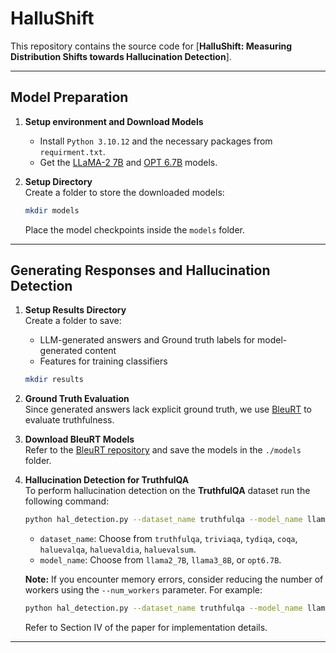 # HalluShift

This repository contains the source code for [**HalluShift: Measuring Distribution Shifts towards Hallucination Detection**].

---

## **Model Preparation**

1. **Setup environment and Download Models**  
   - Install `Python 3.10.12` and the necessary packages from `requirment.txt`.
   - Get the [LLaMA-2 7B](https://huggingface.co/meta-llama) and [OPT 6.7B](https://huggingface.co/facebook/opt-6.7b) models.
   
2. **Setup Directory**  
   Create a folder to store the downloaded models:
   ```bash
   mkdir models
   ```
   Place the model checkpoints inside the `models` folder.

---

## **Generating Responses and Hallucination Detection**

1. **Setup Results Directory**  
   Create a folder to save:
   - LLM-generated answers and Ground truth labels for model-generated content
   - Features for training classifiers
   ```bash
   mkdir results
   ```

2. **Ground Truth Evaluation**  
   Since generated answers lack explicit ground truth, we use [BleuRT](https://arxiv.org/abs/2004.04696) to evaluate truthfulness.

3. **Download BleuRT Models**  
   Refer to the [BleuRT repository](https://github.com/google-research/bleurt) and save the models in the `./models` folder.

4. **Hallucination Detection for TruthfulQA**  
   To perform hallucination detection on the **TruthfulQA** dataset run the following command:
   ```bash
   python hal_detection.py --dataset_name truthfulqa --model_name llama2_7B 
   ```
   - `dataset_name`: Choose from `truthfulqa`, `triviaqa`, `tydiqa`, `coqa`, `haluevalqa`, `haluevaldia`, `haluevalsum`.
   - `model_name`: Choose from `llama2_7B`, `llama3_8B`, or `opt6.7B`.

   **Note:** If you encounter memory errors, consider reducing the number of workers using the `--num_workers` parameter. For example:
   ```bash
   python hal_detection.py --dataset_name truthfulqa --model_name llama2_7B --num_workers 1
   ```
   Refer to Section IV of the paper for implementation details.

---


